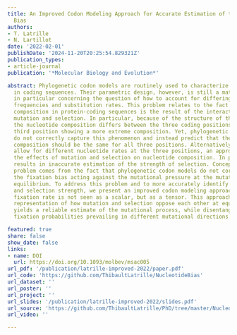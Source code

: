 ```yaml
---
title: An Improved Codon Modeling Approach for Accurate Estimation of the Mutation
  Bias
authors:
- T. Latrille
- N. Lartillot
date: '2022-02-01'
publishDate: '2024-11-20T20:25:54.829321Z'
publication_types:
- article-journal
publication: '*Molecular Biology and Evolution*'

abstract: Phylogenetic codon models are routinely used to characterize selective regimes
  in coding sequences. Their parametric design, however, is still a matter of debate,
  in particular concerning the question of how to account for differing nucleotide
  frequencies and substitution rates. This problem relates to the fact that nucleotide
  composition in protein-coding sequences is the result of the interactions between
  mutation and selection. In particular, because of the structure of the genetic code,
  the nucleotide composition differs between the three coding positions, with the
  third position showing a more extreme composition. Yet, phylogenetic codon models
  do not correctly capture this phenomenon and instead predict that the nucleotide
  composition should be the same for all three positions. Alternatively, some models
  allow for different nucleotide rates at the three positions, an approach conflating
  the effects of mutation and selection on nucleotide composition. In practice, it
  results in inaccurate estimation of the strength of selection. Conceptually, the
  problem comes from the fact that phylogenetic codon models do not correctly capture
  the fixation bias acting against the mutational pressure at the mutation--selection
  equilibrium. To address this problem and to more accurately identify mutation rates
  and selection strength, we present an improved codon modeling approach where the
  fixation rate is not seen as a scalar, but as a tensor. This approach gives an accurate
  representation of how mutation and selection oppose each other at equilibrium and
  yields a reliable estimate of the mutational process, while disentangling the mean
  fixation probabilities prevailing in different mutational directions.

featured: true
share: false
show_date: false
links:
- name: DOI
  url: https://doi.org/10.1093/molbev/msac005
url_pdf: '/publication/latrille-improved-2022/paper.pdf'
url_code: 'https://github.com/ThibaultLatrille/NucleotideBias'
url_dataset: ''
url_poster: ''
url_project: ''
url_slides: '/publication/latrille-improved-2022/slides.pdf'
url_source: 'https://github.com/ThibaultLatrille/PhD/tree/master/NucleotideBias'
url_video: ''

---
```

